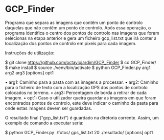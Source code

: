 # GCP_Finder 
Programa que separa as imagens que contêm um ponto de controlo daquelas que nâo contêm um ponto de controlo. Após essa operação, o programa 
identifica o centro dos pontos de controlo nas imagens que foram selecionas na etapa anterior e gera um ficheiro gcp_list.txt que irá conter a localização dos pontos de controlo em pixeis para cada imagem.

Instruções de utilização:

$ git clone https://github.com/octaviojardim/GCP_Finder
$ cd GCP_Finder/
$ make install
$ source ./venv/bin/activate
$ python GCP_Finder.py arg1 arg2 arg3 [options] opt1

• arg1: Caminho para a pasta com as imagens a processar.
• arg2: Caminho para o ficheiro de texto com a localização GPS dos pontos de controlo
colocados no terreno.
• arg3: Percentagem de borda a retirar de cada imagem.
• opt1: Caso o utilizador queira guardar as imagens em que foram encontrados pontos
de controlo, este deve indicar o caminho da pasta para onde estas imagens devem
ser guardadas.

O resultado final ("gcp_list.txt") é guardado na diretoria corrente. Assim, um exemplo
de comando a executar seria:

$ python GCP_Finder.py ./fotos/ gps_list.txt 20 ./resultado/ [options] opt1
